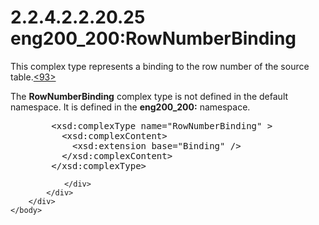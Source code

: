 <html dir="LTR" xmlns:mshelp="http://msdn.microsoft.com/mshelp" xmlns:ddue="http://ddue.schemas.microsoft.com/authoring/2003/5" xmlns:xlink="http://www.w3.org/1999/xlink" xmlns:tool="http://www.microsoft.com/tooltip">
    <head>
        <meta http-equiv="Content-Type" content="text/html; CHARSET=utf-8"></meta>
        <meta name="save" content="history"></meta>
        <title>2.2.4.2.2.20.25 eng200_200:RowNumberBinding</title>
        <xml>
            <mshelp:toctitle title="2.2.4.2.2.20.25 eng200_200:RowNumberBinding"></mshelp:toctitle>
            <mshelp:rltitle title="[MS-SSAS]: eng200_200:RowNumberBinding"></mshelp:rltitle>
            <mshelp:keyword index="A" term="f363995e-10c7-4c3b-965f-86d32834dc59"></mshelp:keyword>
            <mshelp:attr name="DCSext.ContentType" value="open specification"></mshelp:attr>
            <mshelp:attr name="AssetID" value="f363995e-10c7-4c3b-965f-86d32834dc59"></mshelp:attr>
            <mshelp:attr name="TopicType" value="kbRef"></mshelp:attr>
            <mshelp:attr name="DCSext.Title" value="[MS-SSAS]: eng200_200:RowNumberBinding" />
        </xml>
    </head>
    <body>
        <div id="header">
            <h1 class="heading">2.2.4.2.2.20.25 eng200_200:RowNumberBinding</h1>
        </div>
        <div id="mainSection">
            <div id="mainBody">
                <div id="allHistory" class="saveHistory"></div>
                <div id="sectionSection0" class="section" name="collapseableSection">
                    

<p>This complex type represents a binding to the row number of
the source table.<a id="Appendix_A_Target_93"></a><a href="b9ac4859-2662-44ca-b131-9addd8b953dc.html#Appendix_A_93" aria-label="Product behavior note 93">&lt;93&gt;</a></p>

<p>The <b>RowNumberBinding</b> complex type is not defined in
the default namespace. It is defined in the <b>eng200_200:</b> namespace.</p>

<dl>
<dd>
<div><pre>   &lt;xsd:complexType name=&quot;RowNumberBinding&quot; &gt;
     &lt;xsd:complexContent&gt;
       &lt;xsd:extension base=&quot;Binding&quot; /&gt;
     &lt;/xsd:complexContent&gt;
   &lt;/xsd:complexType&gt;
</pre></div>
</dd></dl>


                </div>
            </div>
        </div>
    </body>
</html>